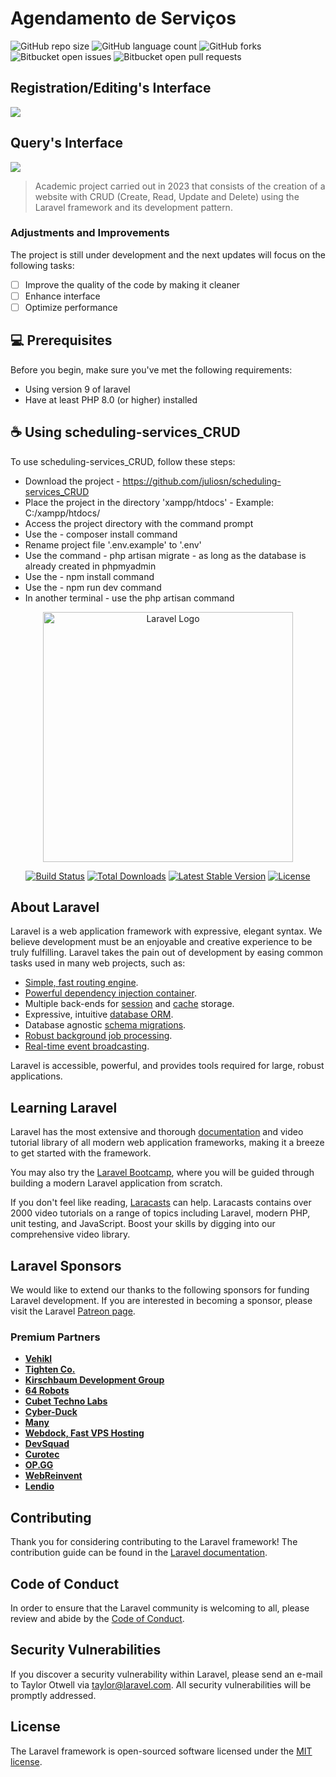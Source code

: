 # Agendamento de Serviços

![GitHub repo size](https://img.shields.io/github/repo-size/juliosn/scheduling-services_CRUD?style=for-the-badge)
![GitHub language count](https://img.shields.io/github/languages/count/juliosn/scheduling-services_CRUD?style=for-the-badge)
![GitHub forks](https://img.shields.io/github/forks/juliosn/scheduling-services_CRUD?style=for-the-badge)
![Bitbucket open issues](https://img.shields.io/bitbucket/issues/juliosn/scheduling-services_CRUD?style=for-the-badge)
![Bitbucket open pull requests](https://img.shields.io/bitbucket/pr-raw/juliosn/scheduling-services_CRUD?style=for-the-badge)

<h2>Registration/Editing's Interface</h2>
<img src="https://github.com/juliosn/scheduling-services_CRUD/assets/99426563/d036aa81-1819-4ff2-82ef-415ac7055f44">

<h2>Query's Interface</h2>
<img src="https://github.com/juliosn/scheduling-services_CRUD/assets/99426563/1243943d-3112-4176-8335-b65cb8ab10b6">

> Academic project carried out in 2023 that consists of the creation of a website with CRUD (Create, Read, Update and Delete) using the Laravel framework and its development pattern.


### Adjustments and Improvements
The project is still under development and the next updates will focus on the following tasks:

- [ ] Improve the quality of the code by making it cleaner
- [ ] Enhance interface
- [ ] Optimize performance

## 💻 Prerequisites

Before you begin, make sure you've met the following requirements:

- Using version 9 of laravel
- Have at least PHP 8.0 (or higher) installed

## ☕ Using scheduling-services_CRUD

To use scheduling-services_CRUD, follow these steps:

- Download the project - https://github.com/juliosn/scheduling-services_CRUD
- Place the project in the directory 'xampp/htdocs' - Example: C:/xampp/htdocs/
- Access the project directory with the command prompt
- Use the - composer install command
- Rename project file '.env.example' to '.env'
- Use the command - php artisan migrate - as long as the database is already created in phpmyadmin
- Use the - npm install command
- Use the - npm run dev command 
- In another terminal - use the php artisan command

<p align="center"><a href="https://laravel.com" target="_blank"><img src="https://raw.githubusercontent.com/laravel/art/master/logo-lockup/5%20SVG/2%20CMYK/1%20Full%20Color/laravel-logolockup-cmyk-red.svg" width="400" alt="Laravel Logo"></a></p>

<p align="center">
<a href="https://github.com/laravel/framework/actions"><img src="https://github.com/laravel/framework/workflows/tests/badge.svg" alt="Build Status"></a>
<a href="https://packagist.org/packages/laravel/framework"><img src="https://img.shields.io/packagist/dt/laravel/framework" alt="Total Downloads"></a>
<a href="https://packagist.org/packages/laravel/framework"><img src="https://img.shields.io/packagist/v/laravel/framework" alt="Latest Stable Version"></a>
<a href="https://packagist.org/packages/laravel/framework"><img src="https://img.shields.io/packagist/l/laravel/framework" alt="License"></a>
</p>

## About Laravel

Laravel is a web application framework with expressive, elegant syntax. We believe development must be an enjoyable and creative experience to be truly fulfilling. Laravel takes the pain out of development by easing common tasks used in many web projects, such as:

- [Simple, fast routing engine](https://laravel.com/docs/routing).
- [Powerful dependency injection container](https://laravel.com/docs/container).
- Multiple back-ends for [session](https://laravel.com/docs/session) and [cache](https://laravel.com/docs/cache) storage.
- Expressive, intuitive [database ORM](https://laravel.com/docs/eloquent).
- Database agnostic [schema migrations](https://laravel.com/docs/migrations).
- [Robust background job processing](https://laravel.com/docs/queues).
- [Real-time event broadcasting](https://laravel.com/docs/broadcasting).

Laravel is accessible, powerful, and provides tools required for large, robust applications.

## Learning Laravel

Laravel has the most extensive and thorough [documentation](https://laravel.com/docs) and video tutorial library of all modern web application frameworks, making it a breeze to get started with the framework.

You may also try the [Laravel Bootcamp](https://bootcamp.laravel.com), where you will be guided through building a modern Laravel application from scratch.

If you don't feel like reading, [Laracasts](https://laracasts.com) can help. Laracasts contains over 2000 video tutorials on a range of topics including Laravel, modern PHP, unit testing, and JavaScript. Boost your skills by digging into our comprehensive video library.

## Laravel Sponsors

We would like to extend our thanks to the following sponsors for funding Laravel development. If you are interested in becoming a sponsor, please visit the Laravel [Patreon page](https://patreon.com/taylorotwell).

### Premium Partners

- **[Vehikl](https://vehikl.com/)**
- **[Tighten Co.](https://tighten.co)**
- **[Kirschbaum Development Group](https://kirschbaumdevelopment.com)**
- **[64 Robots](https://64robots.com)**
- **[Cubet Techno Labs](https://cubettech.com)**
- **[Cyber-Duck](https://cyber-duck.co.uk)**
- **[Many](https://www.many.co.uk)**
- **[Webdock, Fast VPS Hosting](https://www.webdock.io/en)**
- **[DevSquad](https://devsquad.com)**
- **[Curotec](https://www.curotec.com/services/technologies/laravel/)**
- **[OP.GG](https://op.gg)**
- **[WebReinvent](https://webreinvent.com/?utm_source=laravel&utm_medium=github&utm_campaign=patreon-sponsors)**
- **[Lendio](https://lendio.com)**

## Contributing

Thank you for considering contributing to the Laravel framework! The contribution guide can be found in the [Laravel documentation](https://laravel.com/docs/contributions).

## Code of Conduct

In order to ensure that the Laravel community is welcoming to all, please review and abide by the [Code of Conduct](https://laravel.com/docs/contributions#code-of-conduct).

## Security Vulnerabilities

If you discover a security vulnerability within Laravel, please send an e-mail to Taylor Otwell via [taylor@laravel.com](mailto:taylor@laravel.com). All security vulnerabilities will be promptly addressed.

## License

The Laravel framework is open-sourced software licensed under the [MIT license](https://opensource.org/licenses/MIT).
